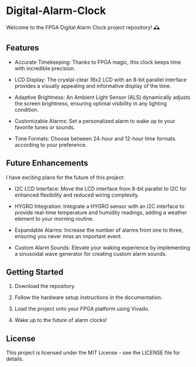 # Digital-Alarm-Clock

Welcome to the FPGA Digital Alarm Clock project repository! 🕰️

## Features

- Accurate Timekeeping: Thanks to FPGA magic, this clock keeps time with incredible precision.

- LCD Display: The crystal-clear 16x2 LCD with an 8-bit parallel interface provides a visually appealing and informative display of the time.

- Adaptive Brightness: An Ambient Light Sensor (ALS) dynamically adjusts the screen brightness, ensuring optimal visibility in any lighting condition.

- Customizable Alarms: Set a personalized alarm to wake up to your favorite tunes or sounds.

- Time Formats: Choose between 24-hour and 12-hour time formats according to your preference.

## Future Enhancements

I have exciting plans for the future of this project:

- I2C LCD Interface: Move the LCD interface from 8-bit parallel to I2C for enhanced flexibility and reduced wiring complexity.

- HYGRO Integration: Integrate a HYGRO sensor with an I2C interface to provide real-time temperature and humidity readings, adding a weather element to your morning routine.

- Expandable Alarms: Increase the number of alarms from one to three, ensuring you never miss an important event.

- Custom Alarm Sounds: Elevate your waking experience by implementing a sinusoidal wave generator for creating custom alarm sounds.

## Getting Started

1. Download the repository.

1. Follow the hardware setup instructions in the documentation.

1. Load the project onto your FPGA platform using Vivado.

1. Wake up to the future of alarm clocks!

## License

This project is licensed under the MIT License - see the LICENSE file for details.
